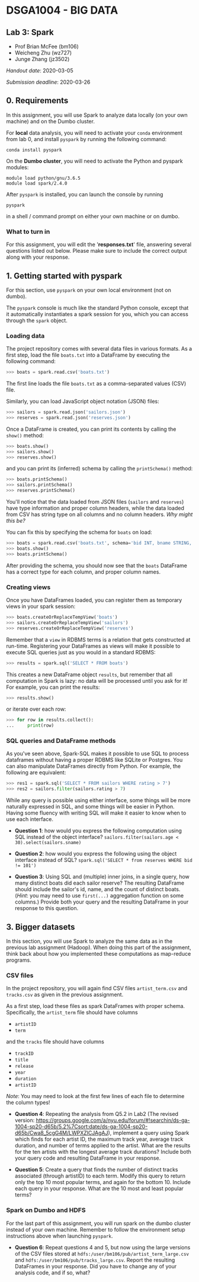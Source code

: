 # DSGA1004 - BIG DATA
## Lab 3: Spark
- Prof Brian McFee (bm106)
- Weicheng Zhu (wz727)
- Junge Zhang (jz3502)


*Handout date*: 2020-03-05

*Submission deadline*: 2020-03-26


## 0. Requirements

In this assignment, you will use Spark to analyze data locally (on your own machine)
and on the Dumbo cluster.

For <b>local</b> data analysis, you will need to activate your `conda` environment from lab
0, and install `pyspark` by running the following command:

```
conda install pyspark
```

On the <b>Dumbo cluster</b>, you will need to activate the Python and pyspark modules:
```
module load python/gnu/3.6.5
module load spark/2.4.0
```

After `pyspark` is installed, you can launch the console by running
```
pyspark
```
in a shell / command prompt on either your own machine or on dumbo.


### What to turn in

For this assignment, you will edit the '<b>responses.txt</b>' file, answering several questions listed
out below. Please make sure to include the correct output along with your response.


## 1. Getting started with pyspark

For this section, use `pyspark` on your own local environment (not on dumbo).

The `pyspark` console is much like the standard Python console, except that it
automatically instantiates a spark session for you, which you can access through the
`spark` object.


### Loading data
The project repository comes with several data files in various formats.  As a first
step, load the file `boats.txt` into a DataFrame by executing the following command:

```python
>>> boats = spark.read.csv('boats.txt')
```
The first line loads the file `boats.txt` as a comma-separated values (CSV) file.

Similarly, you can load JavaScript object notation (JSON) files:

```python
>>> sailors = spark.read.json('sailors.json')
>>> reserves = spark.read.json('reserves.json')
```

Once a DataFrame is created, you can print its contents by calling the `show()`
method:
```python
>>> boats.show()
>>> sailors.show()
>>> reserves.show()
```
and you can print its (inferred) schema by calling the `printSchema()` method:
```python
>>> boats.printSchema()
>>> sailors.printSchema()
>>> reserves.printSchema()
```

You'll notice that the data loaded from JSON files (`sailors` and `reserves`) have
type information and proper column headers, while the data loaded from CSV has
string type on all columns and no column headers.  *Why might this be?*

You can fix this by specifying the schema for `boats` on load:
```python
>>> boats = spark.read.csv('boats.txt', schema='bid INT, bname STRING, color STRING')
>>> boats.show()
>>> boats.printSchema()
```
After providing the schema, you should now see that the `boats` DataFrame has a
correct type for each column, and proper column names.


### Creating views

Once you have DataFrames loaded, you can register them as temporary views in your
spark session:
```python
>>> boats.createOrReplaceTempView('boats')
>>> sailors.createOrReplaceTempView('sailors')
>>> reserves.createOrReplaceTempView('reserves')
```
Remember that a `view` in RDBMS terms is a relation that gets constructed at
run-time.
Registering your DataFrames as views will make it possible to execute SQL queries just as you would in a standard RDBMS:
```python
>>> results = spark.sql('SELECT * FROM boats')
```
This creates a new DataFrame object `results`, but remember that all computation in
Spark is lazy: no data will be processed until you ask for it!  For example, you can
print the results:
```python
>>> results.show()
```
or iterate over each row:
```python
>>> for row in results.collect():
...     print(row)
```

### SQL queries and DataFrame methods

As you've seen above, Spark-SQL makes it possible to use SQL to process dataframes without having a proper RDBMS like SQLite or Postgres.
You can also manipulate DataFrames directly from Python.  For example, the following are equivalent:
```python
>>> res1 = spark.sql('SELECT * FROM sailors WHERE rating > 7')
>>> res2 = sailors.filter(sailors.rating > 7)
```
While any query is possible using either interface, some things will be more naturally expressed in SQL, and some things will be easier in Python.
Having some fluency with writing SQL will make it easier to know when to use each interface.


- **Question 1**: how would you express the following computation using SQL instead
  of the object interface?  `sailors.filter(sailors.age < 30).select(sailors.sname)`

- **Question 2**: how would you express the following using the object interface
  instead of SQL?  `spark.sql('SELECT * from reserves WHERE bid != 101')`

- **Question 3**: Using SQL and (multiple) inner joins, in a single query, how many
  distinct boats did each sailor reserve?  The resulting DataFrame should include
  the sailor's id, name, and the count of distinct boats.  (*Hint*: you may need to use `first(...)` aggregation function on some columns.)  Provide both your query and the resulting DataFrame in your response to this question.



## 3. Bigger datasets

In this section, you will use Spark to analyze the same data as in the previous lab assignment (Hadoop).
When doing this part of the assignment, think back about how you implemented these computations as map-reduce programs.


### CSV files

In the project repository, you will again find CSV files `artist_term.csv` and
`tracks.csv` as given in the previous assignment.

As a first step, load these files as spark DataFrames with proper schema.
Specifically, the `artist_term` file should have columns

- `artistID`
- `term`

and the `tracks` file should have columns

- `trackID`
- `title`
- `release`
- `year`
- `duration`
- `artistID`

*Note*: You may need to look at the first few lines of each file to determine the column types!


- **Question 4**: Repeating the analysis from Q5.2 in Lab2 (The revised version: https://groups.google.com/a/nyu.edu/forum/#!searchin/ds-ga-1004-sp20-d65b/5.2%7Csort:date/ds-ga-1004-sp20-d65b/Cwa8_5cgG4M/LWPXZlCJAgAJ), implement a query using Spark
  which finds for each artist ID, the maximum track year, average track duration, and
  number of terms applied to the artist.  What are the results for the ten artists
  with the longest average track durations?  Include both your query code and
  resulting DataFrame in your response.

- **Question 5**: Create a query that finds the number of distinct tracks associated
  (through artistID) to each term.  Modify this query to return only the top 10 most popular terms, and again for the bottom 10.  Include each query in your response.  What are the 10 most and least popular terms?

### Spark on Dumbo and HDFS

For the last part of this assignment, you will run spark on the dumbo cluster instead
of your own machine.  Remember to follow the environment setup instructions above
when launching `pyspark`.

- **Question 6**: Repeat questions 4 and 5, but now using the large versions of the
  CSV files stored at `hdfs:/user/bm106/pub/artist_term_large.csv` and
  `hdfs:/user/bm106/pub/tracks_large.csv`.  Report the resulting DataFrames in your
  response.  Did you have to change any of your analysis code, and if so, what?
